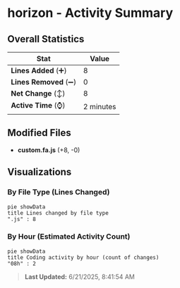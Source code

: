# horizon - Activity Summary 

## Overall Statistics

| Stat                   | Value                                                             |
| ---------------------- | ----------------------------------------------------------------- |
| **Lines Added** (➕)   | 8                                          |
| **Lines Removed** (➖) | 0                                        |
| **Net Change** (↕)    | 8                |
| **Active Time** (⌚)   | 2 minutes |


## Modified Files
- **custom.fa.js** (+8, -0)

## Visualizations

### By File Type (Lines Changed)

```mermaid
pie showData
title Lines changed by file type
".js" : 8
```

### By Hour (Estimated Activity Count)

```mermaid
pie showData
title Coding activity by hour (count of changes)
"08h" : 2
```


> **Last Updated:** 6/21/2025, 8:41:54 AM